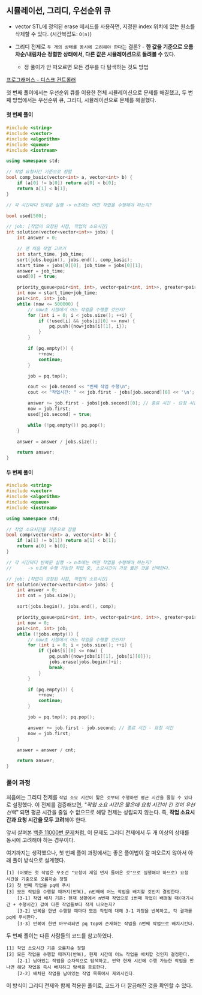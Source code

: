## 시뮬레이션, 그리디, 우선순위 큐

- vector STL에 정의된 erase 메서드를 사용하면, 지정한 index 위치에 있는 원소를 삭제할 수 있다. (시간복잡도: `O(n)`)

- 그리디 전제로 `두 개의 상태를 동시에 고려해야 한다`는 결론? - **한 값을 기준으로 오름차순/내림차순 정렬한 상태에서, 다른 값은 시뮬레이션으로 돌려볼 수** 있다.
  - 정 풀이가 안 떠오르면 모든 경우를 다 탐색하는 것도 방법

[프로그래머스 - 디스크 컨트롤러](https://school.programmers.co.kr/learn/courses/30/lessons/42627)

첫 번째 풀이에서는 우선순위 큐를 이용한 전체 시뮬레이션으로 문제를 해결했고, 두 번째 방법에서는 우선순위 큐, 그리디, 시뮬레이션으로 문제를 해결했다.

#### 첫 번째 풀이

```cpp
#include <string>
#include <vector>
#include <algorithm>
#include <queue>
#include <iostream>

using namespace std;

// 작업 요청시간 기준으로 정렬
bool comp_basic(vector<int> a, vector<int> b) {
    if (a[0] != b[0]) return a[0] < b[0];
    return a[1] < b[1];
}

// 각 시간마다 반복문 실행 -> n초에는 어떤 작업을 수행해야 하는지?

bool used[500];

// job: [작업이 요청된 시점, 작업의 소요시간]
int solution(vector<vector<int>> jobs) {
    int answer = 0;

    // 맨 처음 작업 고르기
    int start_time, job_time;
    sort(jobs.begin(), jobs.end(), comp_basic);
    start_time = jobs[0][0]; job_time = jobs[0][1];
    answer = job_time;
    used[0] = true;

    priority_queue<pair<int, int>, vector<pair<int, int>>, greater<pair<int, int>>> pq;
    int now = start_time+job_time;
    pair<int, int> job;
    while (now <= 500000) {
        // now초 시점에서 어느 작업을 수행할 것인지?
        for (int i = 0; i < jobs.size(); ++i) {
            if (!used[i] && jobs[i][0] <= now) {
                pq.push({now+jobs[i][1], i});
            }
        }

        if (pq.empty()) {
            ++now;
            continue;
        }

        job = pq.top();

        cout << job.second << "번째 작업 수행\n";
        cout << "작업시간: " << job.first - jobs[job.second][0] << '\n';

        answer += job.first - jobs[job.second][0]; // 종료 시간 - 요청 시간
        now = job.first;
        used[job.second] = true;

        while (!pq.empty()) pq.pop();
    }

    answer = answer / jobs.size();

    return answer;
}
```

#### 두 번째 풀이

```cpp
#include <string>
#include <vector>
#include <algorithm>
#include <queue>
#include <iostream>

using namespace std;

// 작업 소요시간을 기준으로 정렬
bool comp(vector<int> a, vector<int> b) {
    if (a[1] != b[1]) return a[1] < b[1];
    return a[0] < b[0];
}

// 각 시간마다 반복문 실행 -> n초에는 어떤 작업을 수행해야 하는지?
//      -> n초에 수행 가능한 작업 중, 소요시간이 가장 짧은 것을 선택한다.

// job: [작업이 요청된 시점, 작업의 소요시간]
int solution(vector<vector<int>> jobs) {
    int answer = 0;
    int cnt = jobs.size();

    sort(jobs.begin(), jobs.end(), comp);

    priority_queue<pair<int, int>, vector<pair<int, int>>, greater<pair<int, int>>> pq; // {종료시간, 요청시간}
    int now = 0;
    pair<int, int> job;
    while (!jobs.empty()) {
        // now초 시점에서 어느 작업을 수행할 것인지?
        for (int i = 0; i < jobs.size(); ++i) {
            if (jobs[i][0] <= now) {
                pq.push({now+jobs[i][1], jobs[i][0]});
                jobs.erase(jobs.begin()+i);
                break;
            }
        }

        if (pq.empty()) {
            ++now;
            continue;
        }

        job = pq.top(); pq.pop();

        answer += job.first - job.second; // 종료 시간 - 요청 시간
        now = job.first;
    }

    answer = answer / cnt;

    return answer;
}
```

### 풀이 과정

처음에는 그리디 전제를 `작업 소요 시간이 짧은 것부터 수행하면 평균 시간을 줄일 수 있다`로 설정했다. 이 전제를 검증해보면, _"작업 소요 시간은 짧은데 요청 시간이 긴 것이 우선선택"_ 되면 평균 시간을 줄일 수 없으므로 해당 전제는 성립되지 않는다. 즉, **작업 소요시간과 요청 시간을 모두 고려**해야 한다.

앞서 살펴본 [백준 11000번 문제](https://github.com/minSsan/algorithm/blob/main/%EB%85%B8%ED%8A%B8/%5B%EB%85%B8%ED%8A%B8%5D%20%EA%B7%B8%EB%A6%AC%EB%94%94%2C%20%EC%9A%B0%EC%84%A0%EC%88%9C%EC%9C%84%ED%81%90%20-%20%EB%B0%B1%EC%A4%80%2011000.md)처럼, 이 문제도 그리디 전제에서 두 개 이상의 상태를 동시에 고려해야 하는 경우이다.

여기까지는 생각했으나, 첫 번째 풀이 과정에서는 좋은 풀이법이 잘 떠오르지 않아서 아래 풀이 방식으로 설계했다.

```
[1] (어쨌든 첫 작업은 무조건 "요청이 제일 먼저 들어온 것"으로 실행해야 하므로) 요청 시간을 기준으로 오름차순 정렬
[2] 첫 번째 작업을 pq에 푸시
[3] 모든 작업을 수행할 때까지(반복), n번째에 어느 작업을 배치할 것인지 결정한다.
    [3-1] 작업 배치 기준: 현재 상황에서 n번째 작업으로 i번째 작업이 배정될 때(대기시간 + 수행시간) 값이 다른 작업들보다 작게 나오는지?
    [3-2] 반복을 한번 수행할 때마다 모든 작업에 대해 3-1 과정을 반복하고, 각 결과를 pq에 푸시한다.
    [3-3] 반복이 한번 마무리되면 pq top에 존재하는 작업을 n번째 작업으로 배치시킨다.
```

두 번째 풀이는 다른 사람들의 코드를 참고하였다.

```
[1] 작업 소요시간 기준 오름차순 정렬
[2] 모든 작업을 수행할 때까지(반복), 현재 시간에 어느 작업을 배치할 것인지 결정한다.
    [2-1] 남아있는 작업을 순차적으로 탐색하고, 만약 현재 시간에 수행 가능한 작업을 만나면 해당 작업을 즉시 배치하고 탐색을 종료한다.
    [2-2] 배치된 작업을 남아있는 작업 목록에서 제외시킨다.
```

이 방식이 그리디 전제와 함께 적용한 풀이로, 코드가 더 깔끔해진 것을 확인할 수 있다.
